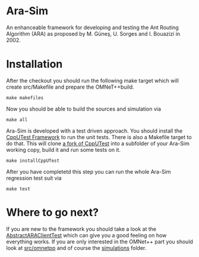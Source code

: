 Ara-Sim
=======

An enhanceable framework for developing and testing the Ant Routing Algorithm (ARA) as proposed by M. Güneş, U. Sorges and I. Bouazizi in 2002.


Installation
============

After the checkout you should run the following make target which will create src/Makefile and prepare the OMNeT++build.
```
make makefiles
```


Now you should be able to build the sources and simulation via 
```
make all
```

Ara-Sim is developed with a test driven approach. 
You should install the [CppUTest Framework][1] to run the unit tests.
There is also a Makefile target to do that.
This will clone [a fork of CppUTest][2] into a subfolder of your Ara-Sim working copy, build it and run some tests on it.
```
make installCppUTest
```


After you have completetd this step you can run the whole Ara-Sim regression test suit via
```
make test
```


Where to go next?
=================

If you are new to the framework you should take a look at the [AbstractARAClientTest][3] which can give you a good feeling on how everything works.
If you are only interested in the OMNet++ part you should look at [src/omnetpp][4] and of course the [simulations][5] folder.


[1]: http://www.cpputest.org/
[2]: https://github.com/FGrosse/cpputest
[3]: https://github.com/FGrosse/Ara-Sim/blob/develop/tests/core/AbstractARAClientTest.cpp
[4]: https://github.com/FGrosse/Ara-Sim/tree/develop/src/omnetpp
[5]: https://github.com/FGrosse/Ara-Sim/tree/develop/simulations
